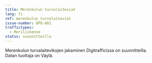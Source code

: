 ```yaml
---
title: Merenkulun turvalaiteviat
lang: fi
ref: merenkulun_turvalaiteviat
issue-number: DPO-881
traffictypes:
  - Meriliikenne
status: suunnitteilla
---
```


Merenkulun turvalaitevikojen jakaminen Digitrafficissa on suunnitteilla. 
Datan tuottaja on Väylä.